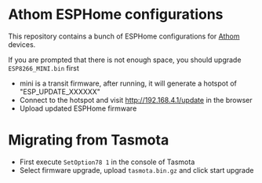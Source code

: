 # Athom ESPHome configurations

This repository contains a bunch of ESPHome configurations for [Athom](https://athom.tech) devices.

If you are prompted that there is not enough space, you should upgrade `ESP8266_MINI.bin` first

- mini is a transit firmware, after running, it will generate a hotspot of "ESP_UPDATE_XXXXXX"
- Connect to the hotspot and visit http://192.168.4.1/update in the browser
- Upload updated ESPHome firmware


# Migrating from Tasmota

- First execute `SetOption78 1` in the console of Tasmota
- Select firmware upgrade, upload `tasmota.bin.gz` and click start upgrade

